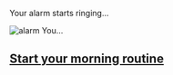 Your alarm starts ringing...

![alarm](https://www.google.com/url?sa=i&source=images&cd=&cad=rja&uact=8&ved=2ahUKEwj71PPhs8beAhXmRt8KHf9oCdgQjRx6BAgBEAU&url=https%3A%2F%2Fwww.shutterstock.com%2Fvideo%2Fclip-29523031-restless-man-night-bed-trying-fall-asleep&psig=AOvVaw2tiy7Z3b_mHc-v3hGDMY5O&ust=1541821750544605)
You...

## [Start your morning routine](story1.md)

